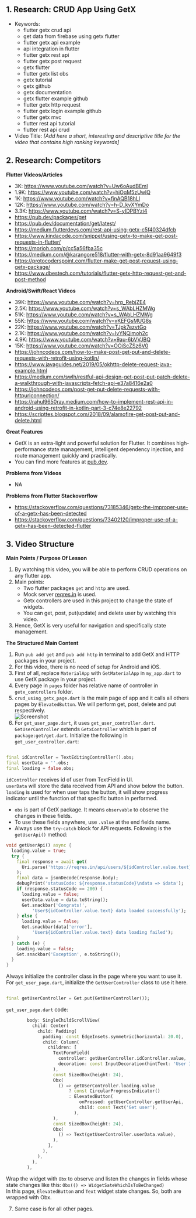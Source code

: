 ## 1. Research: CRUD App Using GetX

- Keywords:
    - flutter getx crud api
    - get data from firebase using getx flutter
    - flutter getx api example
    - api integration in flutter
    - flutter getx rest api
    - flutter getx post request
    - getx flutter
    - flutter getx list obs
    - getx tutorial
    - getx github
    - getx documentation
    - getx flutter example github
    - flutter getx http request
    - flutter getx login example github
    - flutter getx mvc
    - flutter rest api tutorial
    - flutter rest api crud
- Video
  Title: _[Add here a short, interesting and descriptive title for the video that contains high ranking keywords]_

## 2. Research: Competitors

**Flutter Videos/Articles**

- 3K: https://www.youtube.com/watch?v=Uw6oAudBEmI
- 1.9K: https://www.youtube.com/watch?v=hiOqM5zUwIQ
- 1K: https://www.youtube.com/watch?v=fjnAQB18hLI
- 12K: https://www.youtube.com/watch?v=h-D_kvXYmDo
- 3.3K: https://www.youtube.com/watch?v=S-yIDPBYzi4
- https://pub.dev/packages/get
- https://pub.dev/documentation/get/latest/
- https://medium.flutterdevs.com/rest-api-using-getx-c5f40324dfcb
- https://www.kindacode.com/snippet/using-getx-to-make-get-post-requests-in-flutter/
- https://morioh.com/p/cc5a56fba35c
- https://medium.com/@karangore518/flutter-with-getx-8d91aa9649f3
- https://protocoderspoint.com/flutter-make-get-post-request-using-getx-package/
- https://www.dbestech.com/tutorials/flutter-getx-http-request-get-and-post-method

**Android/Swift/React Videos**

- 39K: https://www.youtube.com/watch?v=hrp_RebjZE4
- 2.5K: https://www.youtube.com/watch?v=s_WAbLHZMWg
- 51K: https://www.youtube.com/watch?v=s_WAbLHZMWg
- 55K: https://www.youtube.com/watch?v=xKEFGsMUG8s
- 22K: https://www.youtube.com/watch?v=TJpk7ezvtGo
- 2.1K: https://www.youtube.com/watch?v=IvYNQimoh2c
- 4.9K: https://www.youtube.com/watch?v=9au-6bVVJBQ
- 15K: https://www.youtube.com/watch?v=OOiScZSz6V0
- https://johncodeos.com/how-to-make-post-get-put-and-delete-requests-with-retrofit-using-kotlin/
- https://www.javaguides.net/2019/05/okhttp-delete-request-java-example.html
- https://medium.com/swlh/restful-api-design-get-post-put-patch-delete-a-walkthrough-with-javascripts-fetch-api-e37a8416e2a0
- https://johncodeos.com/post-get-put-delete-requests-with-httpurlconnection/
- https://rahul9650ray.medium.com/how-to-implement-rest-api-in-android-using-retrofit-in-kotlin-part-3-c74e8e22792
- https://scripttes.blogspot.com/2018/09/alamofire-get-post-put-and-delete.html

**Great Features**

- GetX is an extra-light and powerful solution for Flutter. It combines high-performance state
  management, intelligent dependency injection, and route management quickly and practically.
- You can find more features at [pub.dev](https://pub.dev/documentation/get/latest/).

**Problems from Videos**

- NA

**Problems from Flutter Stackoverflow**

- https://stackoverflow.com/questions/73185346/getx-the-improper-use-of-a-getx-has-been-detected
- https://stackoverflow.com/questions/73402120/improper-use-of-a-getx-has-been-detected-flutter

## 3. Video Structure

**Main Points / Purpose Of Lesson**

1. By watching this video, you will be able to perform CRUD operations on any flutter app.
2. Main points:
    - Two flutter packages `get` and `http` are used.
    - Mock server [reqres.in](https://reqres.in/) is used.
    - Getx controllers are used in this project to change the state of widgets.
    - You can get, post, put(update) and delete user by watching this video.
3. Hence, GetX is very useful for navigation and specifically state management.

**The Structured Main Content**

1. Run `pub add get` and `pub add http` in terminal to add GetX and HTTP packages in your project.
2. For this video, there is no need of setup for Android and iOS.
3. First of all, replace `MaterialApp` with `GetMaterialApp` in `my_app.dart` to use GetX package in
   your project.
4. Every page in `pages` folder has relative name of controller in `getx_controllers` folder.
5. `crud_using_getx_page.dart` is the main page of app and it calls all others pages
   by `ElevatedButton`. We will perform get, post, delete and put respectively.
   <br/> ![Screenshot](Procedure.PNG)
6. For `get_user_page.dart`, it uses `get_user_controller.dart`. `GetUserController`
   extends `GetxController` which is part of `package:get/get.dart`. Initialize the following
   in `get_user_controller.dart`:

```dart

final idController = TextEditingController().obs;
final userData = ''.obs;
final loading = false.obs;
```

`idController` receives id of user from TextField in UI.
<br/>`userData` will store the data received from API and show below the button.
<br/>`loading` is used for when user taps the button, it will show progress indicator until the
function of that specific button in performed.

- `obs` is part of GetX package. It means `observable` to observe the changes in these fields.
- To use these fields anywhere, use `.value` at the end fields name.
- Always use the `try-catch` block for API requests. Following is the `getUserApi()` method:

```dart
void getUserApi() async {
  loading.value = true;
  try {
    final response = await get(
      Uri.parse('https://reqres.in/api/users/${idController.value.text}'),
    );
    final data = jsonDecode(response.body);
    debugPrint('statusCode: ${response.statusCode}\ndata => $data');
    if (response.statusCode == 200) {
      loading.value = false;
      userData.value = data.toString();
      Get.snackbar('Congrats!',
          'User${idController.value.text} data loaded successfully');
    } else {
      loading.value = false;
      Get.snackbar(data['error'],
          'User${idController.value.text} data loading failed');
    }
  } catch (e) {
    loading.value = false;
    Get.snackbar('Exception', e.toString());
  }
}
```

Always initialize the controller class in the page where you want to use it.
<br/> For `get_user_page.dart`, initialize the `GetUserController` class to use it here.

```dart

final getUserController = Get.put(GetUserController());
```

`get_user_page.dart` code:

```dart 
        body: SingleChildScrollView(
          child: Center(
            child: Padding(
              padding: const EdgeInsets.symmetric(horizontal: 20.0),
              child: Column(
                children: [
                  TextFormField(
                    controller: getUserController.idController.value,
                    decoration: const InputDecoration(hintText: 'User ID'),
                  ),
                  const SizedBox(height: 24),
                  Obx(
                    () => getUserController.loading.value
                        ? const CircularProgressIndicator()
                        : ElevatedButton(
                            onPressed: getUserController.getUserApi,
                            child: const Text('Get user'),
                          ),
                  ),
                  const SizedBox(height: 24),
                  Obx(
                    () => Text(getUserController.userData.value),
                  ),
                ],
              ),
            ),
          ),
        ),
```

Wrap the widget with `Obx` to observe and listen the changes in fields whose state changes like
this: `Obx(() => WidgetSateWhichIsToBeChanged)`
<br/> In this page, `ElevatedButton` and `Text` widget state changes. So, both are wrapped with Obx.

7. Same case is for all other pages.